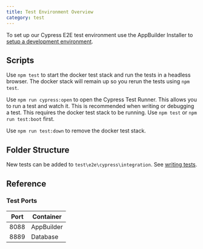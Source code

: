 ```yaml
---
title: Test Environment Overview
category: test
---
```


To set up our Cypress E2E test environment use the AppBuilder Installer to [setup a development environment](../../setup/Setup.md).

## Scripts

Use `npm test` to start the docker test stack and run the tests in a headless browser. The docker stack will remain up so you rerun the tests using `npm test`.

Use `npm run cypress:open` to open the Cypress Test Runner. This allows you to run a test and watch it. This is recommended when writing or debugging a test. This requires the docker test stack to be running. Use `npm test` or `npm run test:boot` first.

Use `npm run test:down` to remove the docker test stack.

## Folder Structure

New tests can be added to `test\e2e\cypress\integration`. See [writing tests](../writeTests/WriteTests.md).

## Reference

### Test Ports

| Port | Container  |
| ---- | ---------- |
| 8088 | AppBuilder |
| 8889 | Database   |
